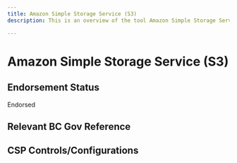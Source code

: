 ```yaml
---
title: Amazon Simple Storage Service (S3)
description: This is an overview of the tool Amazon Simple Storage Service (S3), and its current status  within BC Gov.

---
```

<!---
Note: this is a generated file.  You should not edit it directly.  Please check https://github.com/bcgov/cloud-pathfinder for details.
-->
# Amazon Simple Storage Service (S3)



## Endorsement Status
Endorsed

## Relevant BC Gov Reference


## CSP Controls/Configurations
